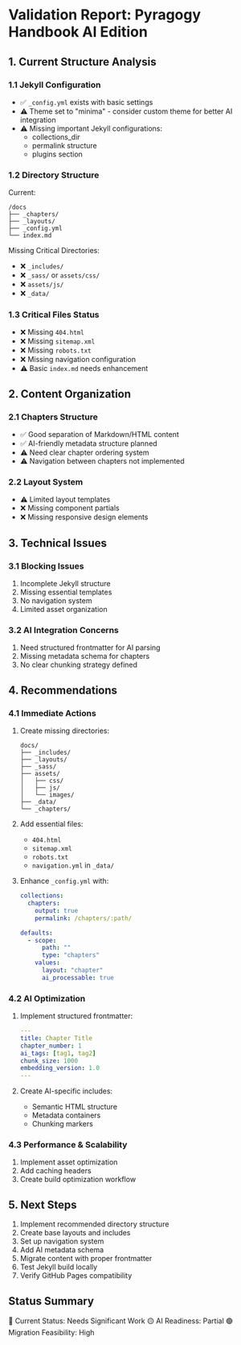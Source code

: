 
# Validation Report: Pyragogy Handbook AI Edition

## 1. Current Structure Analysis

### 1.1 Jekyll Configuration
- ✅ `_config.yml` exists with basic settings
- ⚠️ Theme set to "minima" - consider custom theme for better AI integration
- ⚠️ Missing important Jekyll configurations:
  - collections_dir
  - permalink structure
  - plugins section

### 1.2 Directory Structure
Current:
```
/docs
├── _chapters/
├── _layouts/
├── _config.yml
└── index.md
```

Missing Critical Directories:
- ❌ `_includes/`
- ❌ `_sass/` or `assets/css/`
- ❌ `assets/js/`
- ❌ `_data/`

### 1.3 Critical Files Status
- ❌ Missing `404.html`
- ❌ Missing `sitemap.xml`
- ❌ Missing `robots.txt`
- ❌ Missing navigation configuration
- ⚠️ Basic `index.md` needs enhancement

## 2. Content Organization

### 2.1 Chapters Structure
- ✅ Good separation of Markdown/HTML content
- ✅ AI-friendly metadata structure planned
- ⚠️ Need clear chapter ordering system
- ⚠️ Navigation between chapters not implemented

### 2.2 Layout System
- ⚠️ Limited layout templates
- ❌ Missing component partials
- ❌ Missing responsive design elements

## 3. Technical Issues

### 3.1 Blocking Issues
1. Incomplete Jekyll structure
2. Missing essential templates
3. No navigation system
4. Limited asset organization

### 3.2 AI Integration Concerns
1. Need structured frontmatter for AI parsing
2. Missing metadata schema for chapters
3. No clear chunking strategy defined

## 4. Recommendations

### 4.1 Immediate Actions
1. Create missing directories:
   ```
   docs/
   ├── _includes/
   ├── _layouts/
   ├── _sass/
   ├── assets/
   │   ├── css/
   │   ├── js/
   │   └── images/
   ├── _data/
   └── _chapters/
   ```

2. Add essential files:
   - `404.html`
   - `sitemap.xml`
   - `robots.txt`
   - `navigation.yml` in `_data/`

3. Enhance `_config.yml` with:
   ```yaml
   collections:
     chapters:
       output: true
       permalink: /chapters/:path/
   
   defaults:
     - scope:
         path: ""
         type: "chapters"
       values:
         layout: "chapter"
         ai_processable: true
   ```

### 4.2 AI Optimization
1. Implement structured frontmatter:
   ```yaml
   ---
   title: Chapter Title
   chapter_number: 1
   ai_tags: [tag1, tag2]
   chunk_size: 1000
   embedding_version: 1.0
   ---
   ```

2. Create AI-specific includes:
   - Semantic HTML structure
   - Metadata containers
   - Chunking markers

### 4.3 Performance & Scalability
1. Implement asset optimization
2. Add caching headers
3. Create build optimization workflow

## 5. Next Steps

1. Implement recommended directory structure
2. Create base layouts and includes
3. Set up navigation system
4. Add AI metadata schema
5. Migrate content with proper frontmatter
6. Test Jekyll build locally
7. Verify GitHub Pages compatibility

## Status Summary
🔴 Current Status: Needs Significant Work
🟡 AI Readiness: Partial
🟢 Migration Feasibility: High

